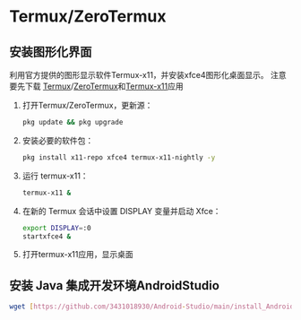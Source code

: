 # Termux/ZeroTermux

## 安装图形化界面

利用官方提供的图形显示软件Termux-x11，并安装xfce4图形化桌面显示。
注意要先下载 [Termux](https://github.com/termux/termux-app/releases)/[ZeroTermux](https://od.ixcmstudio.cn/repository/main/ZeroTermux/)和[Termux-x11](https://github.com/termux/termux-x11/releases)应用

1.  打开Termux/ZeroTermux，更新源：

    ```bash
    pkg update && pkg upgrade
    ```

2.  安装必要的软件包：

    ```bash
    pkg install x11-repo xfce4 termux-x11-nightly -y
    ```

3.  运行 termux-x11：

    ```bash
    termux-x11 &
    ```

4.  在新的 Termux 会话中设置 DISPLAY 变量并启动 Xfce：

    ```bash
    export DISPLAY=:0
    startxfce4 &
    ```

5.  打开termux-x11应用，显示桌面

## 安装 Java 集成开发环境AndroidStudio

```bash
wget [https://github.com/3431018930/Android-Studio/main/install_AndroidStudio.sh](https://github.com/3431018930/Android-Studio/main/install_AndroidStudio.sh) && bash install_AndroidStudio.sh
